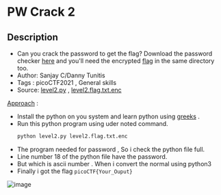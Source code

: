 # PW Crack 2

## Description
- Can you crack the password to get the flag? Download the password checker [here](./level1.py) and you'll need the encrypted [flag](./level1.flag.txt.enc) in the same directory too.
- Author: Sanjay C/Danny Tunitis
- Tags  : picoCTF2021 , General skills
- Source: [level2.py](level2.py) , [level2.flag.txt.enc](./level2.flag.txt.enc)

<ins>Approach</ins> :
- Install the python on you system and learn python using [greeks](./https://www.geeksforgeeks.org/python-programming-language/) .
- Run this python program using uder noted command.
   ```python
   python level2.py level2.flag.txt.enc
   ```
- The program needed for password , So i check the python file full.
- Line number 18 of the python file have the password.
- But which is ascii number . When i convert the normal using python3
- Finally i got the flag `picoCTF{Your_Ouput}`

![image](https://user-images.githubusercontent.com/76644058/207778420-675ddb0a-944c-4ee7-ad3d-741e98b4ef11.png)
